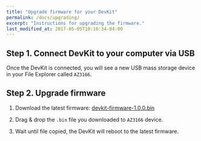 ```yaml
---
title: "Upgrade firmware for your DevKit"
permalink: /docs/upgrading/
excerpt: "Instructions for upgrading the firmware."
last_modified_at: 2017-05-05T10:16:34-04:00
---
```


## Step 1. Connect DevKit to your computer via USB

Once the DevKit is connected, you will see a new USB mass storage device in your File Explorer called `AZ3166`. 

## Step 2. Upgrade firmware

1. Download the latest firmware: 
 [devkit-firmware-1.0.0.bin](https://azureboard.blob.core.windows.net/firmware/devkit-firmware-1.0.0.bin)

2. Drag & drop the `.bin` file you downloaded to `AZ3166` device.

3. Wait until file copied, the DevKit will reboot to the latest firmware.
